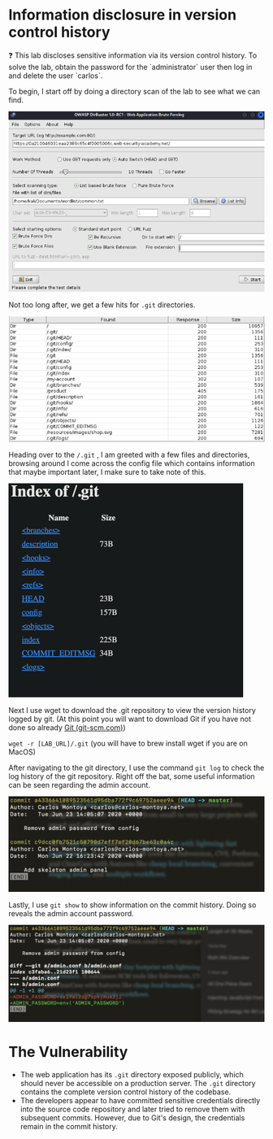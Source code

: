 # Information disclosure in version control history

<aside>
❓ This lab discloses sensitive information via its version control history. To solve the lab, obtain the password for the `administrator` user then log in and delete the user `carlos`.
</aside>

To begin, I start off by doing a directory scan of the lab to see what we can find.

![Untitled](Information%20disclosure%20in%20version%20control%20history/1.png)

Not too long after, we get a few hits for `.git` directories.

![Untitled](Information%20disclosure%20in%20version%20control%20history/2.png)

Heading over to the `/.git` , I am greeted with a few files and directories, browsing around I come across the config file which contains information that maybe important later, I make sure to take note of this.

![git dir.gif](Information%20disclosure%20in%20version%20control%20history/3.gif)

Next I use wget to download the .git repository to view the version history logged by git. (At this point you will want to download Git if you have not done so already [Git (git-scm.com)](https://git-scm.com/)) 

`wget -r [LAB_URL]/.git` (you will have to brew install wget if you are on MacOS)

After navigating to the git directory, I use the command `git log` to check the log history of the git repository. Right off the bat, some useful information can be seen regarding the admin account.

![Screenshot 2024-06-29 at 6.49.40 PM.png](Information%20disclosure%20in%20version%20control%20history/4.png)

Lastly, I use `git show` to show information on the commit history. Doing so reveals the admin account password.

![Screenshot 2024-06-29 at 6.53.33 PM.png](Information%20disclosure%20in%20version%20control%20history/5.png)

# The Vulnerability

- The web application has its `.git` directory exposed publicly, which should never be accessible on a production server. The `.git` directory contains the complete version control history of the codebase.
- The developers appear to have committed sensitive credentials directly into the source code repository and later tried to remove them with subsequent commits. However, due to Git's design, the credentials remain in the commit history.
